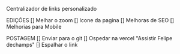 Centralizador de links personalizado

EDIÇÕES
[] Melhar o zoom
[] Icone da pagina
[] Melhoras de SEO
[] Melhorias para Mobile

POSTAGEM
[] Enviar para o git
[] Ospedar na vercel "Assistir Felipe dechamps"
[] Espalhar o link
